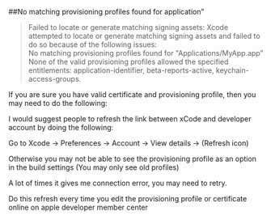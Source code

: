 ##No matching provisioning profiles found for application”

> Failed to locate or generate matching signing assets:
Xcode attempted to locate or generate matching signing assets and failed to do so because of the following issues:  
No matching provisioning profiles found for "Applications/MyApp.app”  
None of the valid provisioning profiles allowed the specified entitlements: application-identifier, beta-reports-active, keychain-access-groups.  



If you are sure you have valid certificate and provisioning profile, then you may need to do the following:

I would suggest people to refresh the link between xCode and developer account by doing the following:

Go to Xcode -> Preferences -> Account -> View details -> (Refresh icon)

Otherwise you may not be able to see the provisioning profile as an option in the build settings (You may only see old profiles)

A lot of times it gives me connection error, you may need to retry.

Do this refresh every time you edit the provisioning profile or certificate online on apple developer member center
